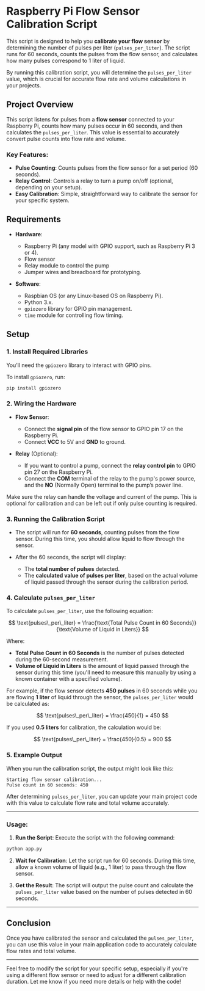 # Raspberry Pi Flow Sensor Calibration Script

This script is designed to help you **calibrate your flow sensor** by determining the number of pulses per liter (`pulses_per_liter`). The script runs for 60 seconds, counts the pulses from the flow sensor, and calculates how many pulses correspond to 1 liter of liquid.

By running this calibration script, you will determine the `pulses_per_liter` value, which is crucial for accurate flow rate and volume calculations in your projects.

## Project Overview

This script listens for pulses from a **flow sensor** connected to your Raspberry Pi, counts how many pulses occur in 60 seconds, and then calculates the `pulses_per_liter`. This value is essential to accurately convert pulse counts into flow rate and volume.

### Key Features:

* **Pulse Counting**: Counts pulses from the flow sensor for a set period (60 seconds).
* **Relay Control**: Controls a relay to turn a pump on/off (optional, depending on your setup).
* **Easy Calibration**: Simple, straightforward way to calibrate the sensor for your specific system.

## Requirements

* **Hardware**:

  * Raspberry Pi (any model with GPIO support, such as Raspberry Pi 3 or 4).
  * Flow sensor
  * Relay module to control the pump
  * Jumper wires and breadboard for prototyping.

* **Software**:

  * Raspbian OS (or any Linux-based OS on Raspberry Pi).
  * Python 3.x.
  * `gpiozero` library for GPIO pin management.
  * `time` module for controlling flow timing.

## Setup

### 1. Install Required Libraries

You’ll need the `gpiozero` library to interact with GPIO pins.

To install `gpiozero`, run:

```bash
pip install gpiozero
```

### 2. Wiring the Hardware

* **Flow Sensor**:

  * Connect the **signal pin** of the flow sensor to GPIO pin 17 on the Raspberry Pi.
  * Connect **VCC** to 5V and **GND** to ground.

* **Relay** (Optional):

  * If you want to control a pump, connect the **relay control pin** to GPIO pin 27 on the Raspberry Pi.
  * Connect the **COM** terminal of the relay to the pump's power source, and the **NO** (Normally Open) terminal to the pump’s power line.

Make sure the relay can handle the voltage and current of the pump. This is optional for calibration and can be left out if only pulse counting is required.

### 3. Running the Calibration Script

* The script will run for **60 seconds**, counting pulses from the flow sensor. During this time, you should allow liquid to flow through the sensor.

* After the 60 seconds, the script will display:

  * The **total number of pulses** detected.
  * The **calculated value of pulses per liter**, based on the actual volume of liquid passed through the sensor during the calibration period.

### 4. Calculate `pulses_per_liter`

To calculate `pulses_per_liter`, use the following equation:

$$
\text{pulses\_per\_liter} = \frac{\text{Total Pulse Count in 60 Seconds}}{\text{Volume of Liquid in Liters}}
$$

Where:

* **Total Pulse Count in 60 Seconds** is the number of pulses detected during the 60-second measurement.
* **Volume of Liquid in Liters** is the amount of liquid passed through the sensor during this time (you'll need to measure this manually by using a known container with a specified volume).

For example, if the flow sensor detects **450 pulses** in 60 seconds while you are flowing **1 liter** of liquid through the sensor, the `pulses_per_liter` would be calculated as:

$$
\text{pulses\_per\_liter} = \frac{450}{1} = 450
$$

If you used **0.5 liters** for calibration, the calculation would be:

$$
\text{pulses\_per\_liter} = \frac{450}{0.5} = 900
$$

### 5. Example Output

When you run the calibration script, the output might look like this:

```
Starting flow sensor calibration...
Pulse count in 60 seconds: 450
```

After determining `pulses_per_liter`, you can update your main project code with this value to calculate flow rate and total volume accurately.

---

### Usage:

1. **Run the Script**: Execute the script with the following command:

```bash
python app.py
```

2. **Wait for Calibration**: Let the script run for 60 seconds. During this time, allow a known volume of liquid (e.g., 1 liter) to pass through the flow sensor.

3. **Get the Result**: The script will output the pulse count and calculate the `pulses_per_liter` value based on the number of pulses detected in 60 seconds.

---

## Conclusion

Once you have calibrated the sensor and calculated the `pulses_per_liter`, you can use this value in your main application code to accurately calculate flow rates and total volume.

---

Feel free to modify the script for your specific setup, especially if you're using a different flow sensor or need to adjust for a different calibration duration. Let me know if you need more details or help with the code!
